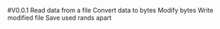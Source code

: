 #V0.0.1
Read data from a file
Convert data to bytes
Modify bytes
Write modified file
Save used rands apart